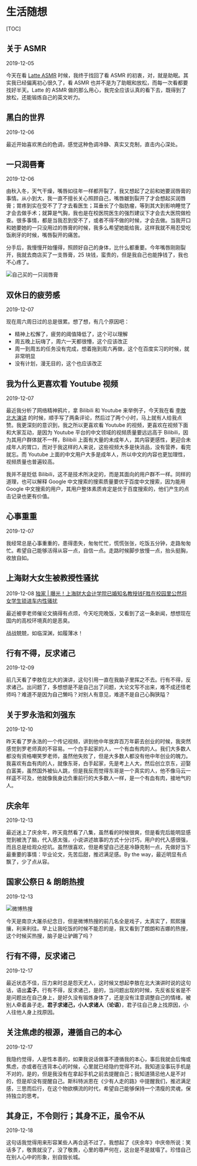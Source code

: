 # 生活随想

[TOC]

## 关于 ASMR

2019-12-05

今天在看 [Latte ASMR](https://www.youtube.com/watch?v=7k-bFdcxaaE&list=PLSpOjPQtIdXuo0pWblzefhZw7RhEugd0u&index=3&t=0s) 时候，我终于找回了看 ASMR 的初衷，对，就是助眠。其实我已经偏离初心很久了，看 ASMR 也并不是为了助眠和放松，而每一次看都要找好半天。Latte 的 ASMR 做的那么用心，我完全应该认真的看下去，既得到了放松，还能锻炼自己的英文听力。

## 黑白的世界

2019-12-06

最近开始喜欢黑白的色调，感觉这种色调冷静、真实又克制，直击内心深处。

## 一只润唇膏

2019-12-06

由秋入冬，天气干燥，嘴唇如往年一样都开裂了，我又想起了之前和她要润唇膏的事情。从小到大，我一直不擅长关心照顾自己，嘴唇皴到裂开了才会想起买润唇膏；胃疼到实在受不了了才去看医生；耳垂长了个脂肪瘤，等到其大到影响睡觉了才会去做手术；就算是气胸，我也是在校医院医生的强烈建议下才会去大医院做检查。很多事情，都是当我忍到受不了，或者不得不做的时候，才会去做。当我开口和她要她的一只没用过的唇膏的时候，我多么希望她能给我，这样我就不用忍受吃饭刷牙的时候，嘴唇裂开的痛苦。

分手后，我慢慢开始懂得，照顾好自己的身体，比什么都重要。今年嘴唇刚刚裂开，我就去商店买了一支唇膏，25 块钱，蛮贵的，但是我自己也能挣钱了，我也不心疼了。

![自己买的一只润唇膏](assets/1575606260848.png)

## 双休日的疲劳感

2019-12-07

现在周六周日过的总是很累。想了想，有几个原因吧：

* 精神上松懈了，疲劳的阈值降低了，这个可以理解
* 周五晚上玩嗨了，周六一天都很懵，这个应该改正
* 周一到周五的任务没有完成，想着拖到周六再做，这个在百度实习的时候，就非常明显
* 没有计划，漫无目的，这个也应该改正

## 我为什么更喜欢看 Youtube 视频

2019-12-07

最近我分析了网络精神鸦片，拿 Bilibili 和 Youtube 来举例子，今天我在看 [李敖北大演讲](https://www.youtube.com/watch?v=eeAki05r8ZI&lc=z23ze10hqkqohn1dlacdp43bklrtjtrk0wnteloqqx1w03c010c) 的时候，顺手写了两条评论，然后过了两个小时，马上就有人给我点赞。我更深刻的意识到，我之所以更喜欢看 Youtube 的视频，更喜欢在视频下面和大家互动，是因为 Youtube 平台的中文领域的视频质量要远远高于 Bilibili，因为其用户群体就不一样，Bilibili 上面有大量的未成年人，其内容更感性，更迎合未成年人的胃口，而对于我这样的人来说，这些视频大多是快消品，没有营养，看完就忘。而 Youtube 上面的中文用户大多是成年人，所以中文的内容也更加理性，视频质量也普遍较高。

我并不是贬低 Bilibili，这不是技术所决定的，而是其面向的用户群不一样。同样的道理，也可以解释 Google 中文搜索的搜索质量要优于百度中文搜索，因为能用 Google 中文搜索的用户，其用户整体素质肯定是优于百度搜索的，他们产生的点击记录也更有价值。

## 心事重重

2019-12-07

我经常总是心事重重的，患得患失，匆匆忙忙，慌慌张张，吃饭五分钟，走路匆匆忙。希望自己能够活得从容一点，自信一点。走路时候脚步放慢一点，抬头挺胸，收放自如。

## 上海财大女生被教授性骚扰

2019-12-08 [独家 | 曝光！上海财大会计学院已婚知名教授钱F胜在校园里公然将女学生锁进车内性骚扰](https://mp.weixin.qq.com/s?__biz=MzIwMDcwNzI4OQ==&mid=2247484628&idx=1&sn=fdce3a1ee4eb7e7aa609b8f1e4ed40b1&chksm=96f85962a18fd074bc5e83257bb0f046e135970577bc9aa7e8d4ba33cac84482d5ed6ed899ea&mpshare=1&scene=1&srcid=12064z4v7H4EuSInfidQ6M5q&sharer_sharetime=1575633008880&sharer_shareid=1fb51834f36ac5ce3c1cb06304cd2be1&key=4ad845bd38d7da89ffefffeb64eada8fc86d3064c9b5cfe21e61dee58cb1a2ff1630dcfbca28fc1210c3810096b4c94e5f1630d4c2b36d160071b542965051ec7571ddbbb56d4044f97e57b4bb0afa74&ascene=1&uin=Mjk2NzkxMzU2MA%3D%3D&devicetype=Windows+10&version=62070158&lang=zh_CN&exportkey=AbdcXIPPXD5HZrCMoOXIpkE%3D&pass_ticket=hxYgvR2Y6TPd3VK8x35Fxu%2B3VmNEjVmOZ8rjTOsYYw4%2BKszZYwYCwIlaTqe4urFt)

最近被李老师催论文搞得有点烦，今天吃完晚饭，又看到了这一条新闻，想想现在国内的高校环境真的是恶臭。

战战兢兢，如临深渊，如履薄冰！

## 行有不得，反求诸己

2019-12-09

前几天看了李敖在北大的演讲，这句引用一直在我脑子里挥之不去。行有不得，反求诸己。出问题了，多想想是不是自己出了问题，大论文写不出来，难不成还怪老师吗？难道不是因为自己懒吗？对别人有意见，难道不是自己心胸狭隘？

## 关于罗永浩和刘强东

2019-12-10

昨天看了罗永浩的一个传记视频，讲到他中年放弃百万年薪去创业的时候，我突然感觉到罗老师真的不容易。一个白手起家的人，一个有血有肉的人。我们大多数人都没有资格嘲笑罗老师，虽然他失败了，但是大多数人都没有他中年创业的魄力。我喜欢有血有肉的人，就像东哥，白手起家，先是考上人大，然后创立京东，迎娶白富美，虽然国外被仙人跳，但是我反而觉得东哥是一个真实的人，他不像马云一样遥不可及，他就像我身边负重前行的大多数人一样，是一个有血有肉，接地气的人。

## 庆余年

2019-12-13

最近迷上了庆余年，昨天竟然看了八集，虽然看的时候很爽，但是看完后能明显感觉到被洗了脑，代入感太强，小说讲述故事的方式十分讨巧，用户的代入感很强，而且总是给观众挖坑。虽然很喜欢，但是希望自己还是冷静克制一点，先做好当下最重要的事情：毕业论文，先苦后甜，推迟满足感。By the way，最近明显有点飘了，少了点从容。

## 国家公祭日 & 朗朗热搜

2019-12-13

![微博热搜](assets/image-20191213100032237.png)

今天是南京大屠杀纪念日，但是微博热搜的前几名全是戏子，太真实了，熙熙攘攘，利来利往。早上让我吃饭的时候不能忍的是，我又看到了朗朗和吉娜的热搜，这个时候买热搜，脑子是让驴踢了吗？

## 行有不得，反求诸己

2019-12-17

最近状态不佳，压力来时总是怨天尤人，这时候又想起李敖在北大演讲时说的这句话，语出**孟子**。行有不得，反求诸己，是的，当问题出现的时候，先反省反省是不是问题出在自己身上，是好久没有锻炼身体了，还是没有注意调整自己的情绪，被别人牵着鼻子走。**君子求诸己，小人求诸人（论语）**，君子往自己身上找原因，小人往他人身上找原因。

## 关注焦虑的根源，遵循自己的本心

2019-12-17

我隐约觉得，人是性本善的，如果我说话做事不遵循我的本心，事后我就会后悔或焦虑，亦或者在违背本心的时候，心里就已经隐约觉得不对。我知道没事玩手机是不对的，是的，但是我没有在拿起手机之前去提醒自己；我知道猜忌他人是不对的，但是却没有提醒自己。斯科特派恩在《少有人走的路》中提醒我们，推迟满足感，三思而后行，在这个物欲横流的时代，希望自己能够保持一个清瘦的灵魂，保持独立的思考。

## 其身正，不令则行；其身不正，虽令不从

2019-12-18

这句话我觉得用来形容某些人再合适不过了。我想起了《庆余年》中庆帝所说：笑话多了，敬畏就没了，没了敬畏，心里的尊严何在，这台是不是就塌了。珍惜自己在别人心中的形象，别自毁长城。









